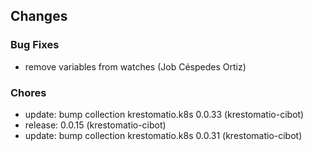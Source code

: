 ## Changes

### Bug Fixes

* remove variables from watches (Job Céspedes Ortiz)

### Chores

* update: bump collection krestomatio.k8s 0.0.33 (krestomatio-cibot)
* release: 0.0.15 (krestomatio-cibot)
* update: bump collection krestomatio.k8s 0.0.31 (krestomatio-cibot)
